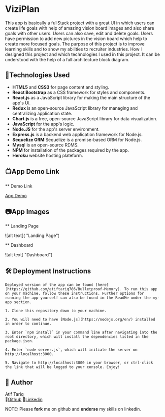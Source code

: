 # ViziPlan

This app is basically a fullStack project with a great UI in which users can create life goals with help of amazing vision board images and also share goals with other users. Users can also save, edit and delete goals. Users have permission to add new pictures in the vision board which help to create more focused goals. The purpose of this project is to improve learning skills and to show my abilities to recruiter industries. How I designed this project and which technologies I used in this project. It can be understood with the help of a full architecture block diagram.

## :robot:Technologies Used

- **HTML5** and **CSS3** for page content and styling.
- **React Bootstrap** as a CSS framework for styles and components.
- **React.js** as a JavaScript library for making the main structure of the app's UI.
- **Redux** is an open-source JavaScript library for managing and centralizing application state.
- **Chart.js** is a free, open-source JavaScript library for data visualization.
- **JavaScript** for the app's logic.
- **Node.JS** for the app's server environment.
- **Express.js** is a backend web application framework for Node.js.
- **Sequelize ORM** Sequelize is a promise-based ORM for Node.js.
- **Mysql** is an open-source RDMS.
- **NPM** for installation of the packages required by the app.
- **Heroku** website hosting plateform.

## :tv:App Demo Link

\*\* Demo Link

[App Demo]()

## :camera:App Images

\*\* Landing Page

![alt text]( "Landing Page")

\*\* Dashboard

![alt text] "Dashboard")

## :hammer_and_wrench: Deployment Instructions

    Deployed version of the app can be found [here](https://github.com/atiftariq786/Bulletproof-Memory). To run this app on your machine, follow these instructions. Further options for running the app yourself can also be found in the ReadMe under the my-app section.

    1. Clone this repository down to your machine.

    2. You will need to have [Node.js](https://nodejs.org/en/) installed in order to continue.

    3. Enter `npm install` in your command line after navigating into the root directory, which will install the dependencies listed in the package.json.

    4. Enter `node server.js`, which will initiate the server on http://localhost:3000.

    5. Navigate to http://localhost:3000 in your browser, or ctrl-click the link that will be logged to your console. Enjoy!

## :gem: Author

Atif Tariq  
 :link:[Github](https://github.com/atiftariq786)
:link:[Linkedin](https://www.linkedin.com/in/atif-tariq-5b00b089/)

NOTE: Please **fork** me on github and **endorse** my skills on linkedin.
